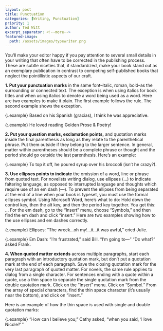 ```yaml
---
layout: post
title: Punctuation
categories: [Writing, Punctuation]
priority: 1
author: Ted Witt
excerpt_separator: <!--more-->
featured-image: 
  path: /assets/images/typewriter.png
---
```


You’ll make your editor happy if you pay attention to several small details in your writing that often have to be corrected in the publishing process. These are subtle niceties that, if standardized, make your book stand out as an exemplary publication in contrast to competing self-published books that neglect the pointillistic aspects of our craft.

**1\. Put your punctuation marks** in the same font–italic, roman, bold–as the surrounding or connected text. The exception is when using italics for book titles and when using italics to denote a word being used as a word. Here are two examples to make it plain. The first example follows the rule. The second example shows the exception. 

{:.example}
Based on his Spanish (gracias), I think he was appreciative.

{:.example}
He loved reading Golden Prose & Poetry! 

**2\. Put your question marks, exclamation points,** and quotation marks inside the final parenthesis as long as they relate to the parenthetical phrase. Put them outside if they belong to the larger sentence. In general, matter within parentheses should be a complete phrase or thought and the period should go outside the last parenthesis. Here’s an example:

{:.example}
To top it off, he poured syrup over his broccoli (isn’t he crazy?).

**3\. Use ellipses points to indicate** the omission of a word, line or phrase from quoted text. For novelists writing dialog, use ellipses (…) to indicate faltering language, as opposed to interrupted language and thoughts which require use of an em dash (—). To prevent the ellipses from being separated at the end of a line when your book is typeset, you must use the formal ellipses symbol. Using Microsoft Word, here’s what to do: Hold down the control key, then the alt key, and then the period key together. You get this: … For the em dash, go to the “Insert” menu, choose “Symbols,” and then find the em dash and click “insert.” Here are two examples showing how to the use ellipses and em dashes correctly.

{:.example}
Ellipses:		“The wreck…oh my!…it…it was awful,” cried Julie.

{:.example}
Em Dash:	“I’m frustrated,” said Bill. “I’m going to—” 
“Do what?” asked Frank.

**4\. When quoted matter extends** across multiple paragraphs, start each paragraph with an introductory quotation mark, but don’t put a quotation mark at the end of each paragraph. Save the closing quotation mark for the very last paragraph of quoted matter. For novels, the same rule applies to dialog from a single character.
For sentences ending with a quote within a quote, use a thin space to separate the single quotation mark from the double quotation mark. Click on the “Insert” menu. Click on “Symbol.” From the array of special characters, find the thin space character (it’s usually near the bottom), and click on “insert.”
 
Here is an example of how the thin space is used with single and double quotation marks:

{:.example}
“How can I believe you,” Cathy asked, “when you said, ‘I love Nicole?’ ”
